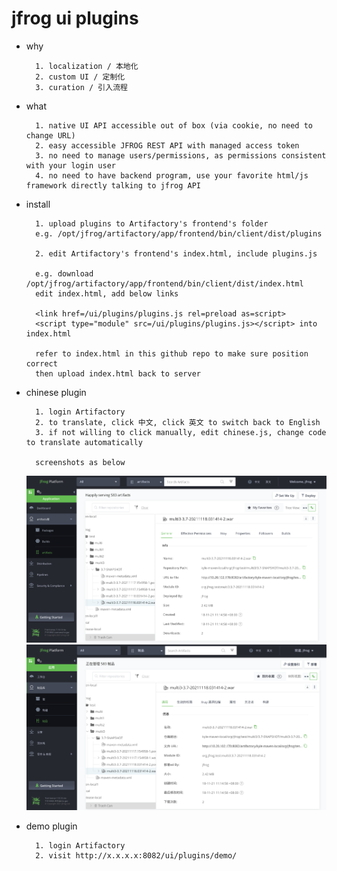 
# jfrog ui plugins

- why

        1. localization / 本地化
        2. custom UI / 定制化
        3. curation / 引入流程

- what

        1. native UI API accessible out of box (via cookie, no need to change URL)
        2. easy accessible JFROG REST API with managed access token
        3. no need to manage users/permissions, as permissions consistent with your login user
        4. no need to have backend program, use your favorite html/js framework directly talking to jfrog API

- install

        1. upload plugins to Artifactory's frontend's folder
        e.g. /opt/jfrog/artifactory/app/frontend/bin/client/dist/plugins

        2. edit Artifactory's frontend's index.html, include plugins.js
        
        e.g. download /opt/jfrog/artifactory/app/frontend/bin/client/dist/index.html
        edit index.html, add below links
        
        <link href=/ui/plugins/plugins.js rel=preload as=script>
        <script type="module" src=/ui/plugins/plugins.js></script> into index.html
        
        refer to index.html in this github repo to make sure position correct
        then upload index.html back to server

- chinese plugin

        1. login Artifactory
        2. to translate, click 中文, click 英文 to switch back to English
        3. if not willing to click manually, edit chinese.js, change code to translate automatically

        screenshots as below

    ![image info](./images/1.png)
    ![image info](./images/2.png)
        
- demo plugin

        1. login Artifactory
        2. visit http://x.x.x.x:8082/ui/plugins/demo/


        



